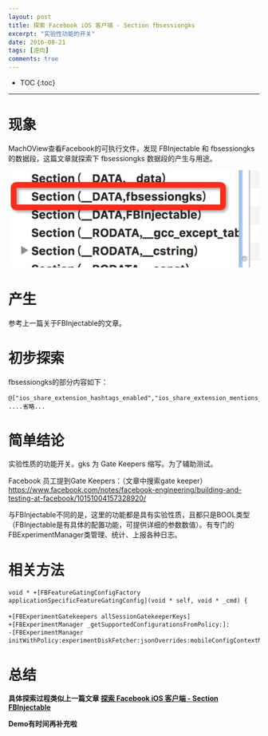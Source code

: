 ```yaml
---
layout: post
title: 探索 Facebook iOS 客户端 - Section fbsessiongks
excerpt: "实验性功能的开关"
date: 2016-08-21
tags: [逆向]
comments: true
---
```

 
* TOC
{:toc}
---
 
# 现象
 
 MachOView查看Facebook的可执行文件，发现 FBInjectable 和 fbsessiongks 的数据段，这篇文章就探索下 fbsessiongks 数据段的产生与用途。
 
![](/media/14717181531082.jpg)


# 产生

参考上一篇关于FBInjectable的文章。


# 初步探索

fbsessiongks的部分内容如下：

```
@["ios_share_extension_hashtags_enabled","ios_share_extension_mentions_disabled","ios_share_extension_360_upload_enabled","ios_share_extension_delegate_cleanup","ios_hemingway_limit_sections","aldrin_qr_code_experiment","ios_set_badge_count_on_init","ios_side_feed_show_newsfeed_units_gk","fb_app_zero_rating","fb_app_zero_rating_bad_url_errors","ios_zero_rating_header_request","ios_checkpoints_logged_in_blocking","uber_app_integration","nearby_friends_self_view","ios_nearby_friends_dashboard_invite","ios_nf_replace_pls_with_message","ios_nearby_friends_profile_style","nearby_friends_dashboard_checkins_hometown","nearby_friends_self_view","ios_nearby_friends_dashboard_reaction","ios_friends_nearby_bookmark_alert","ios_friends_nearby_bookmark_upsell","ios_nearby_friends_inv
....省略...

```


# 简单结论

实验性质的功能开关。gks 为 Gate Keepers 缩写。为了辅助测试。

Facebook 员工提到Gate Keepers：（文章中搜索gate keeper）
https://www.facebook.com/notes/facebook-engineering/building-and-testing-at-facebook/10151004157328920/

与FBInjectable不同的是，这里的功能都是具有实验性质，且都只是BOOL类型（FBInjectable是有具体的配置功能，可提供详细的参数数值）。有专门的FBExperimentManager类管理、统计、上报各种日志。


# 相关方法

```
void * +[FBFeatureGatingConfigFactory applicationSpecificFeatureGatingConfig](void * self, void * _cmd) {

+[FBExperimentGatekeepers allSessionGatekeeperKeys]
+[FBExperimentManager _getSupportedConfigurationsFromPolicy:]:
-[FBExperimentManager initWithPolicy:experimentDiskFetcher:jsonOverrides:mobileConfigContextManager:]:
```

# 总结

**具体探索过程类似上一篇文章 [探索 Facebook iOS 客户端 - Section FBInjectable](https://everettjf.github.io/2016/08/15/facebook-explore-section-fbinjectable)**

**Demo有时间再补充啦**


